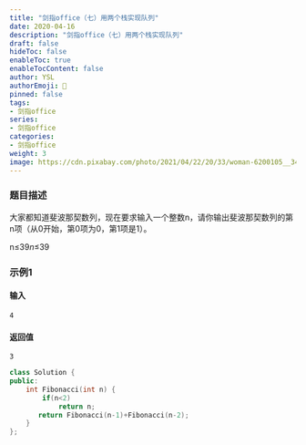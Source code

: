 ```yaml
---
title: "剑指office（七）用两个栈实现队列"
date: 2020-04-16
description: "剑指office（七）用两个栈实现队列"
draft: false
hideToc: false
enableToc: true
enableTocContent: false
author: YSL
authorEmoji: 🎅
pinned: false
tags:
- 剑指office
series:
- 剑指office
categories:
- 剑指office
weight: 3
image: https://cdn.pixabay.com/photo/2021/04/22/20/33/woman-6200105__340.jpg
---
```


### 题目描述

大家都知道斐波那契数列，现在要求输入一个整数n，请你输出斐波那契数列的第n项（从0开始，第0项为0，第1项是1）。 

n≤39*n*≤39

### 示例1

#### 输入

```
4
```

#### 返回值

```
3
```

```c++
class Solution {
public:
    int Fibonacci(int n) {
        if(n<2)
            return n;
       return Fibonacci(n-1)+Fibonacci(n-2);
    }
};
```